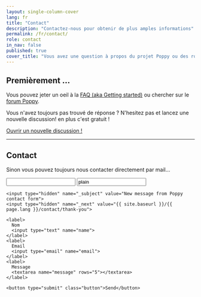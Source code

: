 ```yaml
---
layout: single-column-cover
lang: fr
title: "Contact"
description: "Contactez-nous pour obtenir de plus amples informations"
permalink: /fr/contact/
role: contact
in_nav: false
published: true
cover_title: "Vous avez une question à propos du projet Poppy ou des robots Poppy ?"
---
```



## Premièrement ...

Vous pouvez jeter un oeil à la [FAQ (aka Getting started)](https://forum.poppy-project.org/t/getting-started-with-poppy-project/362) ou chercher sur le [forum Poppy](https://forum.poppy-project.org/).

Vous n'avez toujours pas trouvé de réponse ? N'hesitez pas et lancez une nouvelle discussion! en plus c'est gratuit !

<div class="text-center">
<a href="https://forum.poppy-project.org/" class="button success large ">Ouvrir un nouvelle discussion !</a>
</div>

<hr />

## Contact

Sinon vous pouvez toujours nous contacter directement par mail...

<div class="row">
  <form action="https://formspree.io/{{ site.data.social.email }}" method="post" class="columns">
    <input type="text" name="_gotcha" class="nodisp">
    <input type="text" name="_format" value="plain" class="nodisp">

    <input type="hidden" name="_subject" value="New message from Poppy contact form">
    <input type="hidden" name="_next" value="{{ site.baseurl }}/{{ page.lang }}/contact/thank-you">

    <label>
      Nom
      <input type="text" name="name">
    </label>
    <label>
      Email
      <input type="email" name="email">
    </label>
    <label>
      Message
      <textarea name="message" rows="5"></textarea>
    </label>

    <button type="submit" class="button">Send</button>
  </form>
</div>
